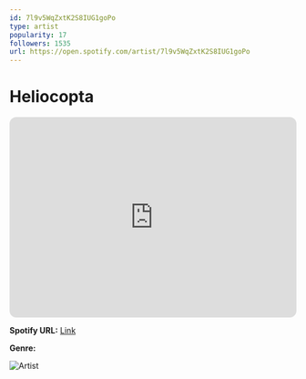 ```yaml
---
id: 7l9v5WqZxtK2S8IUG1goPo
type: artist
popularity: 17
followers: 1535
url: https://open.spotify.com/artist/7l9v5WqZxtK2S8IUG1goPo
---
```

# Heliocopta

<iframe style="border-radius:12px" src="https://open.spotify.com/embed/artist/7l9v5WqZxtK2S8IUG1goPo" width="100%" height="352" frameBorder="0" allowfullscreen="" allow="autoplay; clipboard-write; encrypted-media; fullscreen; picture-in-picture" loading="lazy"></iframe>

**Spotify URL:** [Link](https://open.spotify.com/artist/7l9v5WqZxtK2S8IUG1goPo)

**Genre:** 

![Artist](https://i.scdn.co/image/ab6761610000e5eb1a9a8798e8ce06b2a77297da)
